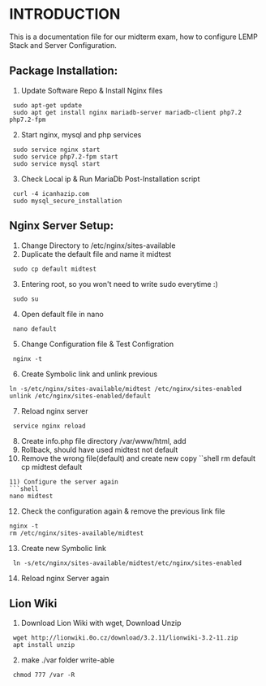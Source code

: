 # INTRODUCTION

This is a documentation file for our midterm exam, how to configure LEMP Stack and Server Configuration.

## Package Installation:
1) Update Software Repo &  Install Nginx files
```shell
 sudo apt-get update
 sudo apt get install nginx mariadb-server mariadb-client php7.2 php7.2-fpm
```
2) Start nginx, mysql and php services 
```shell
 sudo service nginx start
 sudo service php7.2-fpm start
 sudo service mysql start
```
3) Check Local ip & Run MariaDb Post-Installation script
```shell
 curl -4 icanhazip.com
 sudo mysql_secure_installation
```

## Nginx Server Setup:
1) Change Directory to /etc/nginx/sites-available
2) Duplicate the default file and name it midtest
```shell
 sudo cp default midtest
```
3) Entering root, so you won't need to write sudo everytime :)
```shell
 sudo su
```
4) Open default file in nano
```shell
 nano default
```
5) Change Configuration file & Test Configration
```shell
 nginx -t
```
6) Create Symbolic link and unlink previous
```shell
ln -s/etc/nginx/sites-available/midtest /etc/nginx/sites-enabled
unlink /etc/nginx/sites-enabled/default
```
7) Reload nginx server
```shell
 service nginx reload
```
8) Create info.php file directory /var/www/html, add <?php phpinfo(); ?>
9) Rollback, should have used midtest not default
10) Remove the wrong file(default) and create new copy
``shell
rm default
cp midtest default
```
11) Configure the server again
```shell
nano midtest
```
12) Check the configuration again & remove the previous link file
```shell
nginx -t
rm /etc/nginx/sites-available/midtest
```
13) Create new Symbolic link
```shell
 ln -s/etc/nginx/sites-available/midtest/etc/nginx/sites-enabled
```
14) Reload nginx Server again

## Lion Wiki
1) Download Lion Wiki with wget, Download Unzip
```shell
 wget http://lionwiki.0o.cz/download/3.2.11/lionwiki-3.2-11.zip
 apt install unzip 
```
2) make ./var folder write-able
```shell
 chmod 777 /var -R
```


